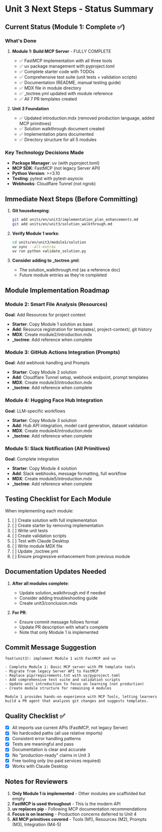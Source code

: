 # Unit 3 Next Steps - Status Summary

## Current Status (Module 1: Complete ✅)

### What's Done
1. **Module 1: Build MCP Server** - FULLY COMPLETE
   - ✅ FastMCP implementation with all three tools
   - ✅ uv package management with pyproject.toml
   - ✅ Complete starter code with TODOs
   - ✅ Comprehensive test suite (unit tests + validation scripts)
   - ✅ Documentation (README, manual testing guide)
   - ✅ MDX file in module directory
   - ✅ _toctree.yml updated with module reference
   - ✅ All 7 PR templates created

2. **Unit 3 Foundation**
   - ✅ Updated introduction.mdx (removed production language, added MCP primitives)
   - ✅ Solution walkthrough document created
   - ✅ Implementation plans documented
   - ✅ Directory structure for all 5 modules

### Key Technology Decisions Made
- **Package Manager**: uv (with pyproject.toml)
- **MCP SDK**: FastMCP (not legacy Server API)
- **Python Version**: >=3.10
- **Testing**: pytest with pytest-asyncio
- **Webhooks**: Cloudflare Tunnel (not ngrok)

## Immediate Next Steps (Before Committing)

1. **Git housekeeping**:
   ```bash
   git add units/en/unit3/implementation_plan_enhancements.md
   git add units/en/unit3/solution_walkthrough.md
   ```

2. **Verify Module 1 works**:
   ```bash
   cd units/en/unit3/module1/solution
   uv sync --all-extras
   uv run python validate_solution.py
   ```

3. **Consider adding to _toctree.yml**:
   - The solution_walkthrough.md (as a reference doc)
   - Future module entries as they're completed

## Module Implementation Roadmap

### Module 2: Smart File Analysis (Resources)
**Goal**: Add Resources for project context
- **Starter**: Copy Module 1 solution as base
- **Add**: Resource registration for templates/, project-context/, git history
- **MDX**: Create module2/introduction.mdx
- **_toctree**: Add reference when complete

### Module 3: GitHub Actions Integration (Prompts)
**Goal**: Add webhook handling and Prompts
- **Starter**: Copy Module 2 solution
- **Add**: Cloudflare Tunnel setup, webhook endpoint, prompt templates
- **MDX**: Create module3/introduction.mdx
- **_toctree**: Add reference when complete

### Module 4: Hugging Face Hub Integration
**Goal**: LLM-specific workflows
- **Starter**: Copy Module 3 solution
- **Add**: Hub API integration, model card generation, dataset validation
- **MDX**: Create module4/introduction.mdx
- **_toctree**: Add reference when complete

### Module 5: Slack Notification (All Primitives)
**Goal**: Complete integration
- **Starter**: Copy Module 4 solution
- **Add**: Slack webhooks, message formatting, full workflow
- **MDX**: Create module5/introduction.mdx
- **_toctree**: Add reference when complete

## Testing Checklist for Each Module

When implementing each module:
1. [ ] Create solution with full implementation
2. [ ] Create starter by removing implementation
3. [ ] Write unit tests
4. [ ] Create validation scripts
5. [ ] Test with Claude Desktop
6. [ ] Write module MDX file
7. [ ] Update _toctree.yml
8. [ ] Ensure progressive enhancement from previous module

## Documentation Updates Needed

1. **After all modules complete**:
   - Update solution_walkthrough.md if needed
   - Consider adding troubleshooting guide
   - Create unit3/conclusion.mdx

2. **For PR**:
   - Ensure commit message follows format
   - Update PR description with what's complete
   - Note that only Module 1 is implemented

## Commit Message Suggestion

```
feat(unit3): implement Module 1 with FastMCP and uv

- Complete Module 1: Basic MCP server with PR template tools
- Migrate from legacy Server API to FastMCP
- Replace pip/requirements.txt with uv/pyproject.toml
- Add comprehensive test suite and validation scripts
- Update unit introduction to focus on learning (not production)
- Create module structure for remaining 4 modules

Module 1 provides hands-on experience with MCP Tools, letting learners
build a PR agent that analyzes git changes and suggests templates.
```

## Quality Checklist ✅

- [x] All imports use current APIs (FastMCP, not legacy Server)
- [x] No hardcoded paths (all use relative imports)
- [x] Consistent error handling patterns
- [x] Tests are meaningful and pass
- [x] Documentation is clear and accurate
- [x] No "production-ready" claims in Unit 3
- [x] Free tooling only (no paid services required)
- [x] Works with Claude Desktop

## Notes for Reviewers

1. **Only Module 1 is implemented** - Other modules are scaffolded but empty
2. **FastMCP is used throughout** - This is the modern API
3. **uv replaces pip** - Following MCP documentation recommendations
4. **Focus is on learning** - Production concerns deferred to Unit 4
5. **All MCP primitives covered** - Tools (M1), Resources (M2), Prompts (M3), Integration (M4-5)
